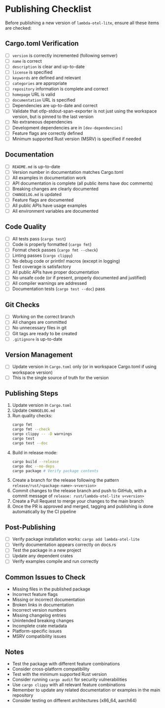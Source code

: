 # Publishing Checklist

Before publishing a new version of `lambda-otel-lite`, ensure all these items are checked:

## Cargo.toml Verification
- [ ] `version` is correctly incremented (following semver)
- [ ] `name` is correct
- [ ] `description` is clear and up-to-date
- [ ] `license` is specified
- [ ] `keywords` are defined and relevant
- [ ] `categories` are appropriate
- [ ] `repository` information is complete and correct
- [ ] `homepage` URL is valid
- [ ] `documentation` URL is specified
- [ ] Dependencies are up-to-date and correct
- [ ] Validate that otlp-stdout-span-exporter is not just using the workspace version, but is pinned to the last version
- [ ] No extraneous dependencies
- [ ] Development dependencies are in `[dev-dependencies]`
- [ ] Feature flags are correctly defined
- [ ] Minimum supported Rust version (MSRV) is specified if needed

## Documentation
- [ ] `README.md` is up-to-date
- [ ] Version number in documentation matches Cargo.toml
- [ ] All examples in documentation work
- [ ] API documentation is complete (all public items have doc comments)
- [ ] Breaking changes are clearly documented
- [ ] `CHANGELOG.md` is updated
- [ ] Feature flags are documented
- [ ] All public APIs have usage examples
- [ ] All environment variables are documented

## Code Quality
- [ ] All tests pass (`cargo test`)
- [ ] Code is properly formatted (`cargo fmt`)
- [ ] Format check passes (`cargo fmt --check`)
- [ ] Linting passes (`cargo clippy`)
- [ ] No debug code or println! macros (except in logging)
- [ ] Test coverage is satisfactory
- [ ] All public APIs have proper documentation
- [ ] No unsafe code (or if present, properly documented and justified)
- [ ] All compiler warnings are addressed
- [ ] Documentation tests (`cargo test --doc`) pass

## Git Checks
- [ ] Working on the correct branch
- [ ] All changes are committed
- [ ] No unnecessary files in git
- [ ] Git tags are ready to be created
- [ ] `.gitignore` is up-to-date

## Version Management
- [ ] Update version in `Cargo.toml` only (or in workspace Cargo.toml if using workspace version)
- [ ] This is the single source of truth for the version

## Publishing Steps
1. Update version in `Cargo.toml`
2. Update `CHANGELOG.md`
3. Run quality checks:
   ```bash
   cargo fmt
   cargo fmt --check
   cargo clippy -- -D warnings
   cargo test
   cargo test --doc
   ```
4. Build in release mode:
   ```bash
   cargo build --release
   cargo doc --no-deps
   cargo package # Verify package contents
   ```
5. Create a branch for the release following the pattern `release/rust/<package-name>-v<version>`
6. Commit changes to the release branch and push to GitHub, with a commit message of `release: rust/lambda-otel-lite v<version>`
7. Create a Pull Request to merge your changes to the main branch
8. Once the PR is approved and merged, tagging and publishing is done automatically by the CI pipeline

## Post-Publishing
- [ ] Verify package installation works: `cargo add lambda-otel-lite`
- [ ] Verify documentation appears correctly on docs.rs
- [ ] Test the package in a new project
- [ ] Update any dependent crates
- [ ] Verify examples compile and run correctly

## Common Issues to Check
- Missing files in the published package
- Incorrect feature flags
- Missing or incorrect documentation
- Broken links in documentation
- Incorrect version numbers
- Missing changelog entries
- Unintended breaking changes
- Incomplete crate metadata
- Platform-specific issues
- MSRV compatibility issues

## Notes
- Test the package with different feature combinations
- Consider cross-platform compatibility
- Test with the minimum supported Rust version
- Consider running `cargo audit` for security vulnerabilities
- Use `cargo clippy` with all relevant feature combinations
- Remember to update any related documentation or examples in the main repository
- Consider testing on different architectures (x86_64, aarch64) 